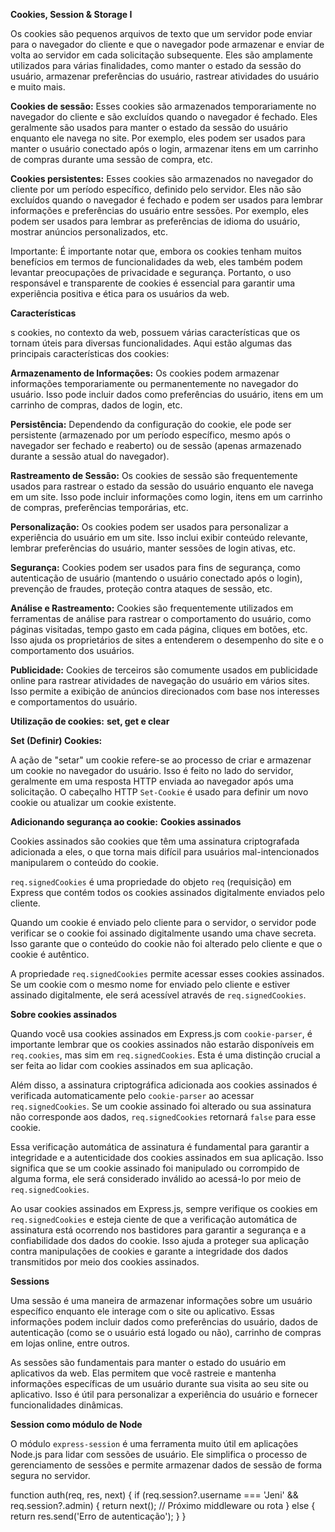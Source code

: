 **Cookies, Session & Storage I**

Os cookies são pequenos arquivos de texto que um servidor pode enviar para o navegador do cliente e que o navegador pode armazenar e enviar de volta ao servidor em cada solicitação subsequente. Eles são amplamente utilizados para várias finalidades, como manter o estado da sessão do usuário, armazenar preferências do usuário, rastrear atividades do usuário e muito mais.

**Cookies de sessão:** Esses cookies são armazenados temporariamente no navegador do cliente e são excluídos quando o navegador é fechado. Eles geralmente são usados para manter o estado da sessão do usuário enquanto ele navega no site. Por exemplo, eles podem ser usados para manter o usuário conectado após o login, armazenar itens em um carrinho de compras durante uma sessão de compra, etc.

**Cookies persistentes:** Esses cookies são armazenados no navegador do cliente por um período específico, definido pelo servidor. Eles não são excluídos quando o navegador é fechado e podem ser usados para lembrar informações e preferências do usuário entre sessões. Por exemplo, eles podem ser usados para lembrar as preferências de idioma do usuário, mostrar anúncios personalizados, etc.

Importante:
É importante notar que, embora os cookies tenham muitos benefícios em termos de funcionalidades da web, eles também podem levantar preocupações de privacidade e segurança. Portanto, o uso responsável e transparente de cookies é essencial para garantir uma experiência positiva e ética para os usuários da web.

**Características**

s cookies, no contexto da web, possuem várias características que os tornam úteis para diversas funcionalidades. Aqui estão algumas das principais características dos cookies:

**Armazenamento de Informações:** Os cookies podem armazenar informações temporariamente ou permanentemente no navegador do usuário. Isso pode incluir dados como preferências do usuário, itens em um carrinho de compras, dados de login, etc.

**Persistência:** Dependendo da configuração do cookie, ele pode ser persistente (armazenado por um período específico, mesmo após o navegador ser fechado e reaberto) ou de sessão (apenas armazenado durante a sessão atual do navegador).

**Rastreamento de Sessão:** Os cookies de sessão são frequentemente usados para rastrear o estado da sessão do usuário enquanto ele navega em um site. Isso pode incluir informações como login, itens em um carrinho de compras, preferências temporárias, etc.

**Personalização:** Os cookies podem ser usados para personalizar a experiência do usuário em um site. Isso inclui exibir conteúdo relevante, lembrar preferências do usuário, manter sessões de login ativas, etc.

**Segurança:** Cookies podem ser usados para fins de segurança, como autenticação de usuário (mantendo o usuário conectado após o login), prevenção de fraudes, proteção contra ataques de sessão, etc.

**Análise e Rastreamento:** Cookies são frequentemente utilizados em ferramentas de análise para rastrear o comportamento do usuário, como páginas visitadas, tempo gasto em cada página, cliques em botões, etc. Isso ajuda os proprietários de sites a entenderem o desempenho do site e o comportamento dos usuários.

**Publicidade:** Cookies de terceiros são comumente usados em publicidade online para rastrear atividades de navegação do usuário em vários sites. Isso permite a exibição de anúncios direcionados com base nos interesses e comportamentos do usuário.

**Utilização de cookies:** **set, get e clear**

**Set (Definir) Cookies:**

A ação de "setar" um cookie refere-se ao processo de criar e armazenar um cookie no navegador do usuário. Isso é feito no lado do servidor, geralmente em uma resposta HTTP enviada ao navegador após uma solicitação. O cabeçalho HTTP `Set-Cookie` é usado para definir um novo cookie ou atualizar um cookie existente. 

**Adicionando segurança ao cookie:** **Cookies assinados**

Cookies assinados são cookies que têm uma assinatura criptografada adicionada a eles, o que torna mais difícil para usuários mal-intencionados manipularem o conteúdo do cookie.



`req.signedCookies` é uma propriedade do objeto `req` (requisição) em Express que contém todos os cookies assinados digitalmente enviados pelo cliente.

Quando um cookie é enviado pelo cliente para o servidor, o servidor pode verificar se o cookie foi assinado digitalmente usando uma chave secreta. Isso garante que o conteúdo do cookie não foi alterado pelo cliente e que o cookie é autêntico.

A propriedade `req.signedCookies` permite acessar esses cookies assinados. Se um cookie com o mesmo nome for enviado pelo cliente e estiver assinado digitalmente, ele será acessível através de `req.signedCookies`.





**Sobre cookies assinados**

Quando você usa cookies assinados em Express.js com `cookie-parser`, é importante lembrar que os cookies assinados não estarão disponíveis em `req.cookies`, mas sim em `req.signedCookies`. Esta é uma distinção crucial a ser feita ao lidar com cookies assinados em sua aplicação.

Além disso, a assinatura criptográfica adicionada aos cookies assinados é verificada automaticamente pelo `cookie-parser` ao acessar `req.signedCookies`. Se um cookie assinado foi alterado ou sua assinatura não corresponde aos dados, `req.signedCookies` retornará `false` para esse cookie.

Essa verificação automática de assinatura é fundamental para garantir a integridade e a autenticidade dos cookies assinados em sua aplicação. Isso significa que se um cookie assinado foi manipulado ou corrompido de alguma forma, ele será considerado inválido ao acessá-lo por meio de `req.signedCookies`.

Ao usar cookies assinados em Express.js, sempre verifique os cookies em `req.signedCookies` e esteja ciente de que a verificação automática de assinatura está ocorrendo nos bastidores para garantir a segurança e a confiabilidade dos dados do cookie. Isso ajuda a proteger sua aplicação contra manipulações de cookies e garante a integridade dos dados transmitidos por meio dos cookies assinados.

**Sessions**

Uma sessão é uma maneira de armazenar informações sobre um usuário específico enquanto ele interage com o site ou aplicativo. Essas informações podem incluir dados como preferências do usuário, dados de autenticação (como se o usuário está logado ou não), carrinho de compras em lojas online, entre outros.

As sessões são fundamentais para manter o estado do usuário em aplicativos da web. Elas permitem que você rastreie e mantenha informações específicas de um usuário durante sua visita ao seu site ou aplicativo. Isso é útil para personalizar a experiência do usuário e fornecer funcionalidades dinâmicas.

**Session como módulo de Node**

O módulo `express-session` é uma ferramenta muito útil em aplicações Node.js para lidar com sessões de usuário. Ele simplifica o processo de gerenciamento de sessões e permite armazenar dados de sessão de forma segura no servidor.

function auth(req, res, next) {
    if (req.session?.username === 'Jeni' && req.session?.admin) {
        return next(); // Próximo middleware ou rota
    } else {
        return res.send('Erro de autenticação');
    }
}



